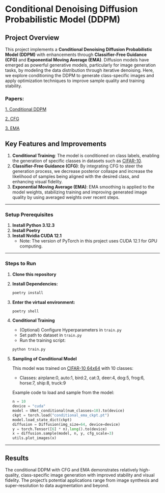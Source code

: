 # Conditional Denoising Diffusion Probabilistic Model (DDPM)

## Project Overview
This project implements a **Conditional Denoising Diffusion Probabilistic Model (DDPM)** with enhancements through **Classifier-Free Guidance (CFG)** and **Exponential Moving Average (EMA)**. Diffusion models have emerged as powerful generative models, particularly for image generation tasks, by modeling the data distribution through iterative denoising. Here, we explore conditioning the DDPM to generate class-specific images and apply optimization techniques to improve sample quality and training stability.

### Papers:

[1. Conditional DDPM](https://arxiv.org/pdf/2105.05233)

[2. CFG](https://arxiv.org/pdf/2207.12598)

[3. EMA](https://arxiv.org/pdf/2102.09672)

## Key Features and Improvements
1. **Conditional Training**: The model is conditioned on class labels, enabling the generation of specific classes in datasets such as [CIFAR-10](https://www.kaggle.com/datasets/cifar-10).
2. **Classifier-Free Guidance (CFG)**: By integrating CFG to steer the generation process, we decrease posterior collaspe and increase the likelihood of samples being aligned with the desired class, and enhancing visual fidelity.
3. **Exponential Moving Average (EMA)**: EMA smoothing is applied to the model weights, stabilizing training and improving generated image quality by using averaged weights over recent steps.

---

### Setup Prerequisites

1. **Install Python 3.12.3**
2. **Install Poetry**
3. **Install Nvidia CUDA 12.1**
   - Note: The version of PyTorch in this project uses CUDA 12.1 for GPU computing.

---

### Steps to Run
1. **Clone this repository**
2. **Install Dependencies:**

   ```bash
   poetry install
   ```
3. **Enter the virtual environment:**

   ```bash
   poetry shell
   ```
4. **Conditional Training**
   - (Optional) Configure Hyperparameters in `train.py`
   - Set path to dataset in `train.py`
   - Run the training script:
   ```bash
   python train.py
   ```
5. **Sampling of Conditional Model**

   This model was trained on [CIFAR-10 64x64](https://www.kaggle.com/datasets/joaopauloschuler/cifar10-64x64-resized-via-cai-super-resolution) with 10 classes:

   - Classes: airplane:0, auto:1, bird:2, cat:3, deer:4, dog:5, frog:6, horse:7, ship:8, truck:9

   Example code to load and sample from the model:

   ```py
   n = 10
   device = "cuda"
   model = UNet_conditional(num_classes=10).to(device)
   ckpt = torch.load("conditional_ema_ckpt.pt")
   model.load_state_dict(ckpt)
   diffusion = Diffusion(img_size=64, device=device)
   y = torch.Tensor([6] * n).long().to(device)
   x = diffusion.sample(model, n, y, cfg_scale=3)
   utils.plot_images(x)
   ```
---

## Results
The conditional DDPM with CFG and EMA demonstrates relatively high-quality, class-specific image generation with improved stability and visual fidelity. The project’s potential applications range from image synthesis and super-resolution to data augmentation and beyond.